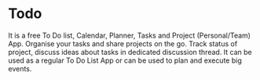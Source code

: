 # Todo
 It is a free To Do list, Calendar, Planner, Tasks and Project (Personal/Team) App. Organise your tasks and share projects on the go. Track status of project, discuss ideas about tasks in dedicated discussion thread. It can be used as a regular To Do List App or can be used to plan and execute big events. 
